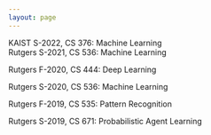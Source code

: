 ```yaml
---
layout: page
---
```

KAIST   S-2022, CS 376: Machine Learning    
Rutgers S-2021, CS 536: Machine Learning   
<!-- S-2021, CS 536: [Machine Learning](https://hackmd.io/@sungjin/BkFfrDipD)   -->
Rutgers F-2020, CS 444: Deep Learning     
<!-- F-2020, CS 444: [Deep Learning](https://hackmd.io/@Tn97A1U0QG6gBtFPXRh4oQ/rkkT1AT_I)   -->
Rutgers S-2020, CS 536: Machine Learning   
<!--(https://hackmd.io/@Tn97A1U0QG6gBtFPXRh4oQ/B1sZLO55r)-->
Rutgers F-2019, CS 535: Pattern Recognition    
<!--(https://hackmd.io/@Tn97A1U0QG6gBtFPXRh4oQ/SyMY1ZL5H)-->
Rutgers S-2019, CS 671: Probabilistic Agent Learning  
